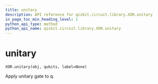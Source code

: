 ```yaml
---
title: unitary
description: API reference for qiskit.circuit.library.XOR.unitary
in_page_toc_min_heading_level: 1
python_api_type: method
python_api_name: qiskit.circuit.library.XOR.unitary
---
```


# unitary

<span id="qiskit.circuit.library.XOR.unitary" />

`XOR.unitary(obj, qubits, label=None)`

Apply unitary gate to q.

